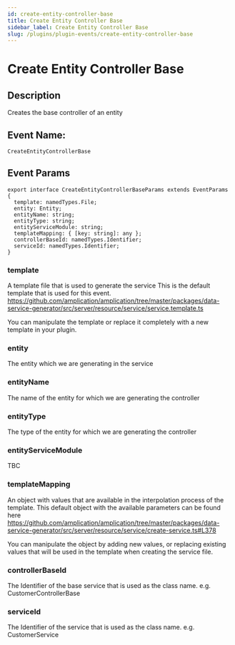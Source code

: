 ```yaml
---
id: create-entity-controller-base
title: Create Entity Controller Base
sidebar_label: Create Entity Controller Base
slug: /plugins/plugin-events/create-entity-controller-base
---
```


# Create Entity Controller Base

## Description

Creates the base controller of an entity

## Event Name:

`CreateEntityControllerBase`

## Event Params

```tsx
export interface CreateEntityControllerBaseParams extends EventParams {
  template: namedTypes.File;
  entity: Entity;
  entityName: string;
  entityType: string;
  entityServiceModule: string;
  templateMapping: { [key: string]: any };
  controllerBaseId: namedTypes.Identifier;
  serviceId: namedTypes.Identifier;
}
```

### template

A template file that is used to generate the service
This is the default template that is used for this event.
https://github.com/amplication/amplication/tree/master/packages/data-service-generator/src/server/resource/service/service.template.ts

You can manipulate the template or replace it completely with a new template in your plugin.

### entity

The entity which we are generating in the service

### entityName

The name of the entity for which we are generating the controller

### entityType

The type of the entity for which we are generating the controller

### entityServiceModule

TBC

### templateMapping

An object with values that are available in the interpolation process of the template.
This default object with the available parameters can be found here
https://github.com/amplication/amplication/tree/master/packages/data-service-generator/src/server/resource/service/create-service.ts#L378

You can manipulate the object by adding new values, or replacing existing values that will be used in the template when creating the service file.

### controllerBaseId

The Identifier of the base service that is used as the class name. e.g. CustomerControllerBase

### serviceId

The Identifier of the service that is used as the class name. e.g. CustomerService
